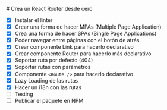 # Crea un React Router desde cero

- [X] Instalar el linter
- [X] Crear una forma de hacer MPAs (Multiple Page Application)
- [X] Crea una forma de hacer SPAs (Single Page Applications)
- [X] Poder navegar entre páginas con el botón de atrás
- [X] Crear componente Link para hacerlo declarativo
- [X] Crear componente Router para hacerlo más declarativo
- [X] Soportar ruta por defecto (404)
- [X] Soportar rutas con parámetros
- [X] Componente `<Route />` para hacerlo declarativo
- [X] Lazy Loading de las rutas
- [X] Hacer un i18n con las rutas
- [ ] Testing
- [ ] Publicar el paquete en NPM
